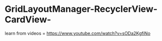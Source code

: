 # GridLayoutManager-RecyclerView-CardView-
learn from videos = https://www.youtube.com/watch?v=sODa2KgfiNo
